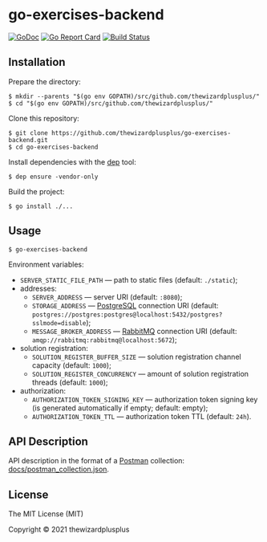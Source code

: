 # go-exercises-backend

[![GoDoc](https://godoc.org/github.com/thewizardplusplus/go-exercises-backend?status.svg)](https://godoc.org/github.com/thewizardplusplus/go-exercises-backend)
[![Go Report Card](https://goreportcard.com/badge/github.com/thewizardplusplus/go-exercises-backend)](https://goreportcard.com/report/github.com/thewizardplusplus/go-exercises-backend)
[![Build Status](https://travis-ci.org/thewizardplusplus/go-exercises-backend.svg?branch=master)](https://travis-ci.org/thewizardplusplus/go-exercises-backend)

## Installation

Prepare the directory:

```
$ mkdir --parents "$(go env GOPATH)/src/github.com/thewizardplusplus/"
$ cd "$(go env GOPATH)/src/github.com/thewizardplusplus/"
```

Clone this repository:

```
$ git clone https://github.com/thewizardplusplus/go-exercises-backend.git
$ cd go-exercises-backend
```

Install dependencies with the [dep](https://golang.github.io/dep/) tool:

```
$ dep ensure -vendor-only
```

Build the project:

```
$ go install ./...
```

## Usage

```
$ go-exercises-backend
```

Environment variables:

- `SERVER_STATIC_FILE_PATH` &mdash; path to static files (default: `./static`);
- addresses:
  - `SERVER_ADDRESS` &mdash; server URI (default: `:8080`);
  - `STORAGE_ADDRESS` &mdash; [PostgreSQL](https://www.postgresql.org/) connection URI (default: `postgres://postgres:postgres@localhost:5432/postgres?sslmode=disable`);
  - `MESSAGE_BROKER_ADDRESS` &mdash; [RabbitMQ](https://www.rabbitmq.com/) connection URI (default: `amqp://rabbitmq:rabbitmq@localhost:5672`);
- solution registration:
  - `SOLUTION_REGISTER_BUFFER_SIZE` &mdash; solution registration channel capacity (default: `1000`);
  - `SOLUTION_REGISTER_CONCURRENCY` &mdash; amount of solution registration threads (default: `1000`);
- authorization:
  - `AUTHORIZATION_TOKEN_SIGNING_KEY` &mdash; authorization token signing key (is generated automatically if empty; default: empty);
  - `AUTHORIZATION_TOKEN_TTL` &mdash; authorization token TTL (default: `24h`).

## API Description

API description in the format of a [Postman](https://www.postman.com/) collection: [docs/postman_collection.json](docs/postman_collection.json).

## License

The MIT License (MIT)

Copyright &copy; 2021 thewizardplusplus
